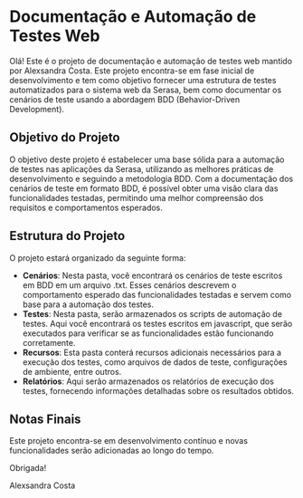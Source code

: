 # Documentação e Automação de Testes Web

Olá! Este é o projeto de documentação e automação de testes web mantido por Alexsandra Costa. Este projeto encontra-se em fase inicial de desenvolvimento e tem como objetivo fornecer uma estrutura de testes automatizados para o sistema web da Serasa, bem como documentar os cenários de teste usando a abordagem BDD (Behavior-Driven Development).

## Objetivo do Projeto

O objetivo deste projeto é estabelecer uma base sólida para a automação de testes nas aplicações da Serasa, utilizando as melhores práticas de desenvolvimento e seguindo a metodologia BDD. Com a documentação dos cenários de teste em formato BDD, é possível obter uma visão clara das funcionalidades testadas, permitindo uma melhor compreensão dos requisitos e comportamentos esperados.

## Estrutura do Projeto

O projeto estará organizado da seguinte forma:

- **Cenários**: Nesta pasta, você encontrará os cenários de teste escritos em BDD em um arquivo .txt. Esses cenários descrevem o comportamento esperado das funcionalidades testadas e servem como base para a automação dos testes.
- **Testes**: Nesta pasta, serão armazenados os scripts de automação de testes. Aqui você encontrará os testes escritos em javascript, que serão executados para verificar se as funcionalidades estão funcionando corretamente.
- **Recursos**: Esta pasta conterá recursos adicionais necessários para a execução dos testes, como arquivos de dados de teste, configurações de ambiente, entre outros.
- **Relatórios**: Aqui serão armazenados os relatórios de execução dos testes, fornecendo informações detalhadas sobre os resultados obtidos.


## Notas Finais

Este projeto encontra-se em desenvolvimento contínuo e novas funcionalidades serão adicionadas ao longo do tempo. 


Obrigada!

Alexsandra Costa